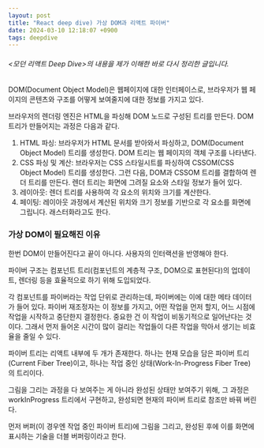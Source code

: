 ```yaml
---
layout: post
title: "React deep dive) 가상 DOM과 리액트 파이버"
date: 2024-03-10 12:18:07 +0900
tags: deepdive
---
```


###### <모던 리액트 Deep Dive>의 내용을 제가 이해한 바로 다시 정리한 글입니다.

DOM(Document Object Model)은 웹페이지에 대한 인터페이스로, 브라우저가 웹 페이지의 콘텐츠와 구조를 어떻게 보여줄지에 대한 정보를 가지고 있다.

브라우저의 렌더링 엔진은 HTML을 파싱해 DOM 노드로 구성된 트리를 만든다. DOM 트리가 만들어지는 과정은 다음과 같다.

1. HTML 파싱: 브라우저가 HTML 문서를 받아와서 파싱하고, DOM(Document Object Model) 트리를 생성한다. DOM 트리는 웹 페이지의 객체 구조를 나타낸다.
2. CSS 파싱 및 계산: 브라우저는 CSS 스타일시트를 파싱하여 CSSOM(CSS Object Model) 트리를 생성한다. 그런 다음, DOM과 CSSOM 트리를 결합하여 렌더 트리를 만든다. 렌더 트리는 화면에 그려질 요소와 스타일 정보가 들어 있다.
3. 레이아웃: 렌더 트리를 사용하여 각 요소의 위치와 크기를 계산한다.
4. 페이팅: 레이아웃 과정에서 계산된 위치와 크기 정보를 기반으로 각 요소를 화면에 그립니다. 래스터화라고도 한다.

### 가상 DOM이 필요해진 이유

한번 DOM이 만들어진다고 끝이 아니다. 사용자의 인터랙션을 반영해야 한다.

파이버 구조는 컴포넌트 트리(컴포넌트의 계층적 구조, DOM으로 표현된다)의 업데이트, 렌더링 등을 효율적으로 하기 위해 도입되었다.

각 컴포넌트를 파이버라는 작업 단위로 관리하는데, 파이버에는 이에 대한 메타 데이터가 들어 있다. 파이버 재조정자는 이 정보를 가지고, 어떤 작업을 먼저 할지, 어느 시점에 작업을 시작하고 중단한지 결정한다. 중요한 건 이 작업이 비동기적으로 일어난다는 것이다. 그래서 먼저 들어온 시간이 많이 걸리는 작업들이 다른 작업을 막아서 생기는 비효율을 줄일 수 있다.

파이버 트리는 리액트 내부에 두 개가 존재한다. 하나는 현재 모습을 담은 파이버 트리(Current Fiber Tree)이고, 하나는 작업 중인 상태(Work-In-Progress Fiber Tree)의 트리이다.

그림을 그리는 과정을 다 보여주는 게 아니라 완성된 상태만 보여주기 위해, 그 과정은 workInProgress 트리에서 구현하고, 완성되면 현재의 파이버 트리로 참조만 바꿔 버린다.

먼저 버퍼(이 경우엔 작업 중인 파이버 트리)에 그림을 그리고, 완성된 후에 이를 화면에 표시하는 기술을 더블 버퍼링이라고 한다.
